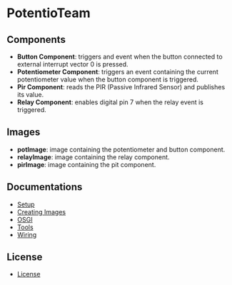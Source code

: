 PotentioTeam
============

## Components

 - **Button Component**: triggers and event when the button connected to external interrupt vector 0 is pressed.
 - **Potentiometer Component**: triggers an event containing the current potentiometer value when the button component is triggered.
 - **Pir Component**: reads the PIR (Passive Infrared Sensor) and publishes its value.
 - **Relay Component**: enables digital pin 7 when the relay event is triggered.

## Images

 - **potImage**: image containing the potentiometer and button component.
 - **relayImage**: image containing the relay component.
 - **pirImage**: image containing the pit component.

## Documentations

 - [Setup](Docs/setup.md)
 - [Creating Images](Docs/image.md)
 - [OSGI](Docs/osgi.md)
 - [Tools](Docs/tools.d)
 - [Wiring](Docs/wiring.md)

## License

 - [License](LICENSE)

